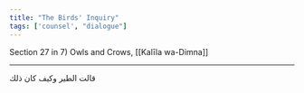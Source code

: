 ```yaml
---
title: "The Birds' Inquiry"
tags: ['counsel', "dialogue"]
---
```


 Section 27 in 7) Owls and Crows, [[Kalīla wa-Dimna]]

---
قالت الطير وكيف كان ذلك
